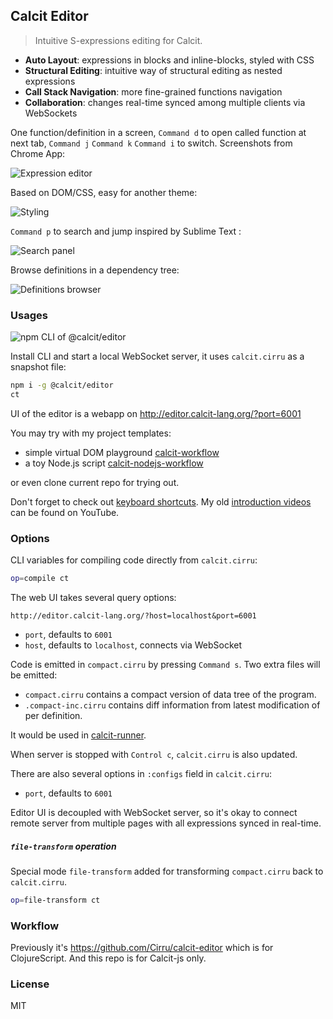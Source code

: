 ## Calcit Editor

> Intuitive S-expressions editing for Calcit.

- **Auto Layout**: expressions in blocks and inline-blocks, styled with CSS
- **Structural Editing**: intuitive way of structural editing as nested expressions
- **Call Stack Navigation**: more fine-grained functions navigation
- **Collaboration**: changes real-time synced among multiple clients via WebSockets

One function/definition in a screen, `Command d` to open called function at next tab, `Command j` `Command k` `Command i` to switch. Screenshots from Chrome App:

![Expression editor](https://pbs.twimg.com/media/GWufWGta8AEnvjB?format=jpg&name=4096x4096)

Based on DOM/CSS, easy for another theme:

![Styling](https://pbs.twimg.com/media/GWufaXJXUAcYvjh?format=jpg&name=4096x4096)

`Command p` to search and jump inspired by Sublime Text :

![Search panel](https://pbs.twimg.com/media/GWufe_4XUAAcDFS?format=jpg&name=4096x4096)

Browse definitions in a dependency tree:

![Definitions browser](https://pbs.twimg.com/media/GWufpu7XUAE0-O0?format=jpg&name=4096x4096)

### Usages

![npm CLI of @calcit/editor](https://img.shields.io/npm/v/@calcit/editor.svg)

Install CLI and start a local WebSocket server, it uses `calcit.cirru` as a snapshot file:

```bash
npm i -g @calcit/editor
ct
```

UI of the editor is a webapp on http://editor.calcit-lang.org/?port=6001

You may try with my project templates:

- simple virtual DOM playground [calcit-workflow](https://github.com/mvc-works/calcit-workflow)
- a toy Node.js script [calcit-nodejs-workflow](https://github.com/mvc-works/calcit-nodejs-workflow)

or even clone current repo for trying out.

Don't forget to check out [keyboard shortcuts](https://github.com/calcit-lang/editor/wiki/Keyboard-Shortcuts). My old [introduction videos](https://www.youtube.com/watch?v=u5Eb_6KYGsA&t) can be found on YouTube.

### Options

CLI variables for compiling code directly from `calcit.cirru`:

```bash
op=compile ct
```

The web UI takes several query options:

```
http://editor.calcit-lang.org/?host=localhost&port=6001
```

- `port`, defaults to `6001`
- `host`, defaults to `localhost`, connects via WebSocket

Code is emitted in `compact.cirru` by pressing `Command s`. Two extra files will be emitted:

- `compact.cirru` contains a compact version of data tree of the program.
- `.compact-inc.cirru` contains diff information from latest modification of per definition.

It would be used in [calcit-runner](https://github.com/calcit-lang/calcit_runner.rs).

When server is stopped with `Control c`, `calcit.cirru` is also updated.

There are also several options in `:configs` field in `calcit.cirru`:

- `port`, defaults to `6001`

Editor UI is decoupled with WebSocket server, so it's okay to connect remote server from multiple pages with all expressions synced in real-time.

##### `file-transform` operation

Special mode `file-transform` added for transforming `compact.cirru` back to `calcit.cirru`.

```bash
op=file-transform ct
```

### Workflow

Previously it's https://github.com/Cirru/calcit-editor which is for ClojureScript. And this repo is for Calcit-js only.

### License

MIT
